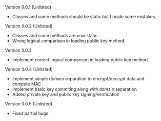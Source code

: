 Version 0.0.1 (Unlisted)
- Classes and some methods should be static but I made some mistakes.

Version 0.0.2 (Unlisted)
- Classes and some methods are now static. 
- Wrong logical comparison in loading public key method.

Version 0.0.3
- Implement correct logical comparison in loading public key method.

Version 0.0.4 (Unlisted)
- Implement simple domain separation to encrypt/decrypt data and compute MAC
- Implement basic key commiting along with domain separation
- Added private key and public key signing/verification

Version 0.0.5 (Unlisted)
- Fixed partial bugs
